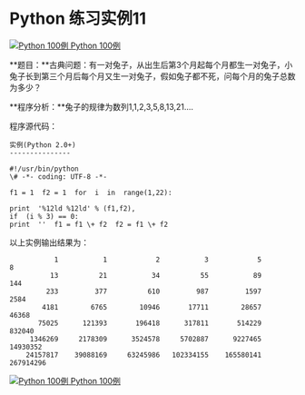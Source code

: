 Python 练习实例11
=============

 [![Python 100例](../images/up.gif) Python 100例](python-100-examples.html)

**题目：**古典问题：有一对兔子，从出生后第3个月起每个月都生一对兔子，小兔子长到第三个月后每个月又生一对兔子，假如兔子都不死，问每个月的兔子总数为多少？

**程序分析：**兔子的规律为数列1,1,2,3,5,8,13,21....

程序源代码：
```
实例(Python 2.0+)
---------------

#!/usr/bin/python  
\# -*- coding: UTF-8 -*- 

f1 = 1  f2 = 1  for  i  in  range(1,22):

print  '%12ld %12ld' % (f1,f2), 
if  (i % 3) == 0: 
print  ''  f1 = f1 \+ f2  f2 = f1 \+ f2
```
以上实例输出结果为：
```
           1           1            2           3            5           8 
          13          21           34          55           89         144 
         233         377          610         987         1597        2584 
        4181        6765        10946       17711        28657       46368 
       75025      121393       196418      317811       514229      832040 
     1346269     2178309      3524578     5702887      9227465    14930352 
    24157817    39088169     63245986   102334155    165580141   267914296 
```
 [![Python 100例](../images/up.gif) Python 100例](python-100-examples.html)
